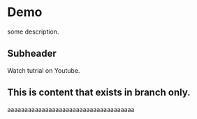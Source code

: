 # Demo

some description.

## Subheader

Watch tutrial on Youtube.

## This is content that exists in branch only.

aaaaaaaaaaaaaaaaaaaaaaaaaaaaaaaaaaaaa